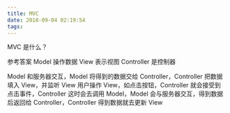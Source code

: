 ```yaml
---
title: MVC
date: 2018-09-04 02:19:54
tags:
---
```



MVC 是什么？

参考答案
Model 操作数据
View 表示视图
Controller 是控制器

Model 和服务器交互，Model 将得到的数据交给 Controller，Controller 把数据填入 View，并监听 View
用户操作 View，如点击按钮，Controller 就会接受到点击事件，Controller 这时会去调用 Model，Model 会与服务器交互，得到数据后返回给 Controller，Controller 得到数据就去更新 View